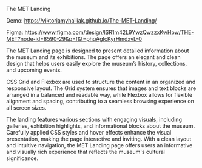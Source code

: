 The MET Landing

Demo: https://viktoriamyhailiak.github.io/The-MET-Landing/

Figma: https://www.figma.com/design/lSR1m42L9YwzQwzzxKwHpw/THE-MET?node-id=8590-29&p=f&t=phqAgIcKyrHmdxvL-0

The MET Landing page is designed to present detailed information about the museum and its exhibitions. The page offers an elegant and clean design that helps users easily explore the museum’s history, collections, and upcoming events.

CSS Grid and Flexbox are used to structure the content in an organized and responsive layout. The Grid system ensures that images and text blocks are arranged in a balanced and readable way, while Flexbox allows for flexible alignment and spacing, contributing to a seamless browsing experience on all screen sizes.

The landing features various sections with engaging visuals, including galleries, exhibition highlights, and informational blocks about the museum. Carefully applied CSS styles and hover effects enhance the visual presentation, making the page interactive and inviting. With a clean layout and intuitive navigation, the MET Landing page offers users an informative and visually rich experience that reflects the museum's cultural significance.
